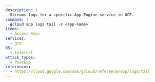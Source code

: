 ```yaml
---
description: |
  Streams logs for a specific App Engine service in GCP.
command: |
  gcloud app logs tail -s <app-name>
items:
  - Access Keys
services:
  - gcp
OS:
  - Internal
attack_types:
  - PostExp
references:
  - https://cloud.google.com/sdk/gcloud/reference/app/logs/tail
---
```

